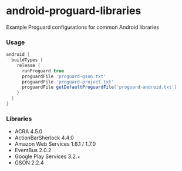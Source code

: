 android-proguard-libraries
==========================

Example Proguard configurations for common Android libraries

### Usage
```groovy 
android {
  buildTypes {
    release {
      runProguard true
      proguardFile 'proguard-gson.txt'
      proguardFile 'proguard-project.txt'
      proguardFile getDefaultProguardFile('proguard-android.txt')
    }
  }
}
```

### Libraries
* ACRA 4.5.0
* ActionBarSherlock 4.4.0
* Amazon Web Services 1.6.1 / 1.7.0
* EventBus 2.0.2
* Google Play Services 3.2.+
* GSON 2.2.4
